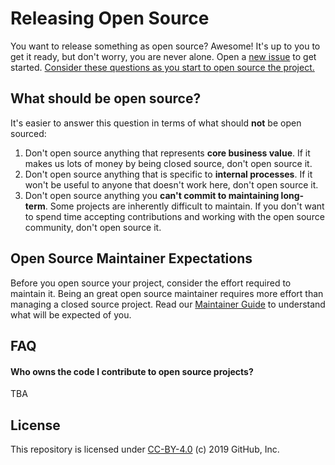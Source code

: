# Releasing Open Source

You want to release something as open source? Awesome! It's up to you to get it ready, but don't worry, you are never alone. Open a [new issue](issues/new?template=new-release.md) to get started. [Consider these questions as you start to open source the project.](docs/key-questions-for-choosing-projects.md)

## What should be open source?

It's easier to answer this question in terms of what should **not** be open sourced:

1. Don't open source anything that represents **core business value**.  If it makes us lots of money by being closed source, don't open source it.
2. Don't open source anything that is specific to **internal processes**. If it won't be useful to anyone that doesn't work here, don't open source it.
3. Don't open source anything you **can't commit to maintaining long-term**. Some projects are inherently difficult to maintain. If you don't want to spend time accepting contributions and working with the open source community, don't open source it.

## Open Source Maintainer Expectations

Before you open source your project, consider the effort required to maintain it. Being an great open source maintainer requires more effort than managing a closed source project. Read our [Maintainer Guide](docs/maintainers-guide.md) to understand what will be expected of you.

## FAQ
#### Who owns the code I contribute to open source projects?
TBA  

## License
This repository is licensed under [CC-BY-4.0](../LICENSE) (c) 2019 GitHub, Inc.
